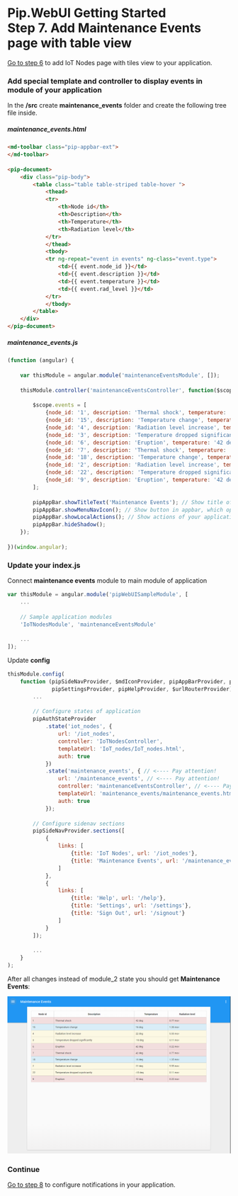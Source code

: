 # Pip.WebUI Getting Started <br/> Step 7. Add Maintenance Events page with table view

[Go to step 6](https://github.com/pip-webui/pip-webui-sample/blob/master/step6/) to add IoT Nodes page with tiles view to your application.

### Add special template and controller to display events in module of your application

In the **/src** create **maintenance_events** folder and create the following tree file inside.

##### maintenance_events.html

```html
<md-toolbar class="pip-appbar-ext">
</md-toolbar>

<pip-document>
    <div class="pip-body">
        <table class="table table-striped table-hover ">
            <thead>
            <tr>
                <th>Node id</th>
                <th>Description</th>
                <th>Temperature</th>
                <th>Radiation level</th>
            </tr>
            </thead>
            <tbody>
            <tr ng-repeat="event in events" ng-class="event.type">
                <td>{{ event.node_id }}</td>
                <td>{{ event.description }}</td>
                <td>{{ event.temperature }}</td>
                <td>{{ event.rad_level }}</td>
            </tr>
            </tbody>
        </table>
    </div>
</pip-document>
```

##### maintenance_events.js

```javascript
(function (angular) {

    var thisModule = angular.module('maintenanceEventsModule', []);

    thisModule.controller('maintenanceEventsController', function($scope, pipAppBar) {

        $scope.events = [
            {node_id: '1', description: 'Thermal shock', temperature: '42 deg', rad_level: '0.77 msv', type: 'danger'},
            {node_id: '15', description: 'Temperature change', temperature: '16 deg', rad_level: '1.35 msv', type: 'info'},
            {node_id: '4', description: 'Radiation level increase', temperature: '22 deg', rad_level: '5.55 msv', type: 'warning'},
            {node_id: '3', description: 'Temperature dropped significantly', temperature: '-18 deg', rad_level: '0.11 msv', type: 'warning'},
            {node_id: '6', description: 'Eruption', temperature: '42 deg', rad_level: '0.22 msv', type: 'danger'},
            {node_id: '7', description: 'Thermal shock', temperature: '42 deg', rad_level: '0.77 msv', type: 'danger'},
            {node_id: '18', description: 'Temperature change', temperature: '16 deg', rad_level: '1.35 msv', type: 'info'},
            {node_id: '2', description: 'Radiation level increase', temperature: '22 deg', rad_level: '5.55 msv', type: 'warning'},
            {node_id: '22', description: 'Temperature dropped significantly', temperature: '-18 deg', rad_level: '0.11 msv', type: 'warning'},
            {node_id: '9', description: 'Eruption', temperature: '42 deg', rad_level: '0.22 msv', type: 'danger'}
        ];

        pipAppBar.showTitleText('Maintenance Events'); // Show title of application or specific page
        pipAppBar.showMenuNavIcon(); // Show button in appbar, which open sidenav
        pipAppBar.showLocalActions(); // Show actions of your application
        pipAppBar.hideShadow();
    });

})(window.angular);
```

### Update your index.js

Connect **maintenance events** module to main module of application

```javascript
var thisModule = angular.module('pipWebUISampleModule', [
    ...
    
    // Sample application modules
    'IoTNodesModule', 'maintenanceEventsModule'
    
    ...
]);
```

Update **config**

```javascript
thisModule.config(
    function (pipSideNavProvider, $mdIconProvider, pipAppBarProvider, pipAuthStateProvider, 
              pipSettingsProvider, pipHelpProvider, $urlRouterProvider) {
        ...

        // Configure states of application
        pipAuthStateProvider
            .state('iot_nodes', {
                url: '/iot_nodes',
                controller: 'IoTNodesController',
                templateUrl: 'IoT_nodes/IoT_nodes.html',
                auth: true
            })
            .state('maintenance_events', { // <---- Pay attention!
                url: '/maintenance_events', // <---- Pay attention!
                controller: 'maintenanceEventsController', // <---- Pay attention!
                templateUrl: 'maintenance_events/maintenance_events.html', // <---- Pay attention!
                auth: true
            });

        // Configure sidenav sections
        pipSideNavProvider.sections([
            {
                links: [
                    {title: 'IoT Nodes', url: '/iot_nodes'}, 
                    {title: 'Maintenance Events', url: '/maintenance_events'} // <---- Pay attention!
                ]
            },
            {
                links: [
                    {title: 'Help', url: '/help'},
                    {title: 'Settings', url: '/settings'},
                    {title: 'Sign Out', url: '/signout'}
                ]
            }
        ]);
        
        ...
    }
);
```

After all changes instead of module_2 state you should get **Maintenance Events**:

![Maintenance Events](artifacts/maintenance_events.png)

### Continue

[Go to step 8](https://github.com/pip-webui/pip-webui-sample/blob/master/step8/) to configure notifications in your application.
